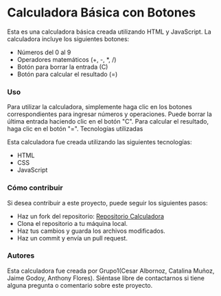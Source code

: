 
<h1>Calculadora Básica con Botones</h1>

Esta es una calculadora básica creada utilizando HTML y JavaScript. La calculadora incluye los siguientes botones:
    <ul>
    <li>Números del 0 al 9 </li>
    <li>Operadores matemáticos (+, -, *, /) </li>
    <li>Botón para borrar la entrada (C) </li>
    <li>Botón para calcular el resultado (=) </li>
    </ul>
<h3>Uso</h3>

Para utilizar la calculadora, simplemente haga clic en los botones correspondientes para ingresar números y operaciones. Puede borrar la última entrada haciendo clic en el botón "C". Para calcular el resultado, haga clic en el botón "=".
Tecnologías utilizadas

Esta calculadora fue creada utilizando las siguientes tecnologías:
    <ul>
    <li>HTML </li>
    <li>CSS </li>
    <li>JavaScript </li>
    </ul>
<h3>Cómo contribuir</h3>

Si desea contribuir a este proyecto, puede seguir los siguientes pasos:
    <ul>
    <li> Haz un fork del repositorio: <a href="https://github.com/KattaMP/ProyectoJavaFullStack" > Repositorio Calculadora </a></li>
    <li> Clona el repositorio a tu máquina local.</li>
    <li> Haz tus cambios y guarda los archivos modificados.</li>
    <li> Haz un commit y envía un pull request.</li>
    </ul>
<h3>Autores</h3>

Esta calculadora fue creada por Grupo1(Cesar Albornoz, Catalina Muñoz, Jaime Godoy, Anthony Flores). 
Siéntase libre de contactarnos si tiene alguna pregunta o comentario sobre este proyecto.
